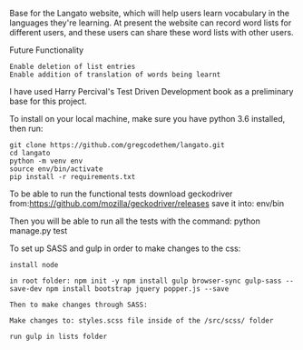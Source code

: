 Base for the Langato website, which will help users learn vocabulary in the languages they're learning. At present the website can record word lists for different users, and these users can share these word lists with other users.

Future Functionality

    Enable deletion of list entries
    Enable addition of translation of words being learnt

I have used Harry Percival's Test Driven Development book as a preliminary base for this project.

To install on your local machine, make sure you have python 3.6 installed, then run:
	
	git clone https://github.com/gregcodethem/langato.git
	cd langato
	python -m venv env
	source env/bin/activate
	pip install -r requirements.txt


To be able to run the functional tests 
	download geckodriver from:https://github.com/mozilla/geckodriver/releases
	save it into: env/bin

Then you will be able to run all the tests with the command:
	python manage.py test


To set up SASS and gulp in order to make changes to the css:

	install node

	in root folder: npm init -y npm install gulp browser-sync gulp-sass --save-dev npm install bootstrap jquery popper.js --save

	Then to make changes through SASS:

	Make changes to: styles.scss file inside of the /src/scss/ folder

	run gulp in lists folder
